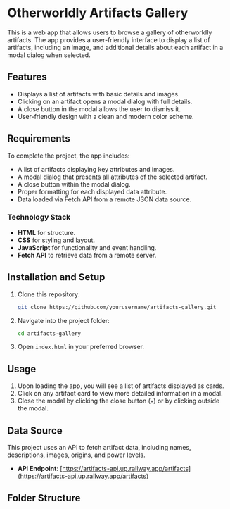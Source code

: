 # Otherworldly Artifacts Gallery

This is a web app that allows users to browse a gallery of otherworldly artifacts. The app provides a user-friendly interface to display a list of artifacts, including an image, and additional details about each artifact in a modal dialog when selected.

## Features
- Displays a list of artifacts with basic details and images.
- Clicking on an artifact opens a modal dialog with full details.
- A close button in the modal allows the user to dismiss it.
- User-friendly design with a clean and modern color scheme.

## Requirements
To complete the project, the app includes:
- A list of artifacts displaying key attributes and images.
- A modal dialog that presents all attributes of the selected artifact.
- A close button within the modal dialog.
- Proper formatting for each displayed data attribute.
- Data loaded via Fetch API from a remote JSON data source.

### Technology Stack
- **HTML** for structure.
- **CSS** for styling and layout.
- **JavaScript** for functionality and event handling.
- **Fetch API** to retrieve data from a remote server.

## Installation and Setup
1. Clone this repository:
    ```bash
    git clone https://github.com/yourusername/artifacts-gallery.git
    ```
2. Navigate into the project folder:
    ```bash
    cd artifacts-gallery
    ```
3. Open `index.html` in your preferred browser.

## Usage
1. Upon loading the app, you will see a list of artifacts displayed as cards.
2. Click on any artifact card to view more detailed information in a modal.
3. Close the modal by clicking the close button (`×`) or by clicking outside the modal.

## Data Source
This project uses an API to fetch artifact data, including names, descriptions, images, origins, and power levels.
- **API Endpoint**: [https://artifacts-api.up.railway.app/artifacts](https://artifacts-api.up.railway.app/artifacts)

## Folder Structure
